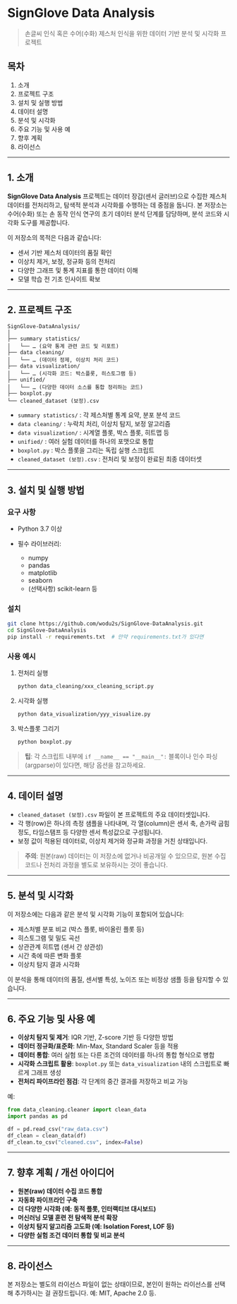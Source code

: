 # SignGlove Data Analysis

> 손글씨 인식 혹은 수어(수화) 제스처 인식을 위한 데이터 기반 분석 및 시각화 프로젝트

## 목차

1. 소개
2. 프로젝트 구조
3. 설치 및 실행 방법
4. 데이터 설명
5. 분석 및 시각화
6. 주요 기능 및 사용 예
7. 향후 계획
8. 라이선스

---

## 1. 소개

**SignGlove Data Analysis** 프로젝트는 데이터 장갑(센서 글러브)으로 수집한 제스처 데이터를 전처리하고, 탐색적 분석과 시각화를 수행하는 데 중점을 둡니다.
본 저장소는 수어(수화) 또는 손 동작 인식 연구의 초기 데이터 분석 단계를 담당하며, 분석 코드와 시각화 도구를 제공합니다.

이 저장소의 목적은 다음과 같습니다:

* 센서 기반 제스처 데이터의 품질 확인
* 이상치 제거, 보정, 정규화 등의 전처리
* 다양한 그래프 및 통계 지표를 통한 데이터 이해
* 모델 학습 전 기초 인사이트 확보

---

## 2. 프로젝트 구조

```
SignGlove-DataAnalysis/
│  
├── summary statistics/  
│   └── … (요약 통계 관련 코드 및 리포트)  
├── data cleaning/  
│   └── … (데이터 정제, 이상치 처리 코드)  
├── data visualization/  
│   └── … (시각화 코드: 박스플롯, 히스토그램 등)  
├── unified/  
│   └── … (다양한 데이터 소스를 통합 정리하는 코드)  
├── boxplot.py  
└── cleaned_dataset (보정).csv  
```

* `summary statistics/` : 각 제스처별 통계 요약, 분포 분석 코드
* `data cleaning/` : 누락치 처리, 이상치 탐지, 보정 알고리즘
* `data visualization/` : 시계열 플롯, 박스 플롯, 히트맵 등
* `unified/` : 여러 실험 데이터를 하나의 포맷으로 통합
* `boxplot.py` : 박스 플롯을 그리는 독립 실행 스크립트
* `cleaned_dataset (보정).csv` : 전처리 및 보정이 완료된 최종 데이터셋

---

## 3. 설치 및 실행 방법

### 요구 사항

* Python 3.7 이상
* 필수 라이브러리:

  * numpy
  * pandas
  * matplotlib
  * seaborn
  * (선택사항) scikit-learn 등

### 설치

```bash
git clone https://github.com/wodu2s/SignGlove-DataAnalysis.git
cd SignGlove-DataAnalysis
pip install -r requirements.txt  # 만약 requirements.txt가 있다면
```

### 사용 예시

1. 전처리 실행

   ```bash
   python data_cleaning/xxx_cleaning_script.py
   ```

2. 시각화 실행

   ```bash
   python data_visualization/yyy_visualize.py
   ```

3. 박스플롯 그리기

   ```bash
   python boxplot.py
   ```

> **팁**: 각 스크립트 내부에 `if __name__ == "__main__":` 블록이나 인수 파싱(argparse)이 있다면, 해당 옵션을 참고하세요.

---

## 4. 데이터 설명

* `cleaned_dataset (보정).csv` 파일이 본 프로젝트의 주요 데이터셋입니다.
* 각 행(row)은 하나의 측정 샘플을 나타내며, 각 열(column)은 센서 축, 손가락 굽힘 정도, 타임스탬프 등 다양한 센서 특성값으로 구성됩니다.
* 보정 값이 적용된 데이터로, 이상치 제거와 정규화 과정을 거친 상태입니다.

> **주의**: 원본(raw) 데이터는 이 저장소에 없거나 비공개일 수 있으므로, 원본 수집 코드나 전처리 과정을 별도로 보유하시는 것이 좋습니다.

---

## 5. 분석 및 시각화

이 저장소에는 다음과 같은 분석 및 시각화 기능이 포함되어 있습니다:

* 제스처별 분포 비교 (박스 플롯, 바이올린 플롯 등)
* 히스토그램 및 밀도 곡선
* 상관관계 히트맵 (센서 간 상관성)
* 시간 축에 따른 변화 플롯
* 이상치 탐지 결과 시각화

이 분석을 통해 데이터의 품질, 센서별 특성, 노이즈 또는 비정상 샘플 등을 탐지할 수 있습니다.

---

## 6. 주요 기능 및 사용 예

* **이상치 탐지 및 제거**: IQR 기반, Z-score 기반 등 다양한 방법
* **데이터 정규화/표준화**: Min-Max, Standard Scaler 등을 적용
* **데이터 통합**: 여러 실험 또는 다른 조건의 데이터를 하나의 통합 형식으로 병합
* **시각화 스크립트 활용**: `boxplot.py` 또는 `data_visualization` 내의 스크립트로 빠르게 그래프 생성
* **전처리 파이프라인 점검**: 각 단계의 중간 결과를 저장하고 비교 가능

예:

```python
from data_cleaning.cleaner import clean_data
import pandas as pd

df = pd.read_csv("raw_data.csv")
df_clean = clean_data(df)
df_clean.to_csv("cleaned.csv", index=False)
```

---

## 7. 향후 계획 / 개선 아이디어

* **원본(raw) 데이터 수집 코드 통합**
* **자동화 파이프라인 구축**
* **더 다양한 시각화 (예: 동적 플롯, 인터랙티브 대시보드)**
* **머신러닝 모델 훈련 전 탐색적 분석 확장**
* **이상치 탐지 알고리즘 고도화 (예: Isolation Forest, LOF 등)**
* **다양한 실험 조건 데이터 통합 및 비교 분석**

---

## 8. 라이선스

본 저장소는 별도의 라이선스 파일이 없는 상태이므로, 본인이 원하는 라이선스를 선택해 추가하시는 걸 권장드립니다. 예: MIT, Apache 2.0 등.
